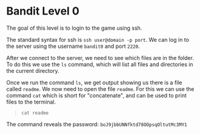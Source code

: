 # Bandit Level 0

The goal of this level is to login to the game using ssh.

The standard syntax for ssh is `ssh user@domain -p port`.  We can log in to the server using the username `bandit0` and port `2220`.

After we connect to the server, we need to see which files are in the folder. To do this we use the `ls` command, which will list all files and directories in the current directory.

Once we run the command `ls`, we get output showing us there is a file called `readme`. We now need to open the file `readme`. For this we can use the command `cat` which is short for "concatenate", and can be used to print files to the terminal.
> `cat readme`

The command reveals the password: `boJ9jbbUNNfktd78OOpsqOltutMc3MY1`

